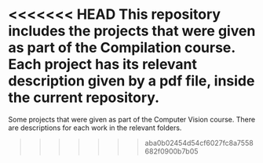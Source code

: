 <<<<<<< HEAD
This repository includes the projects that were given as part of the Compilation course.
Each project has its relevant description given by a pdf file, inside the current repository.
=======
Some projects that were given as part of the Computer Vision course. There are descriptions for each work in the relevant folders.
>>>>>>> aba0b02454d54cf6027fc8a7558682f0900b7b05

